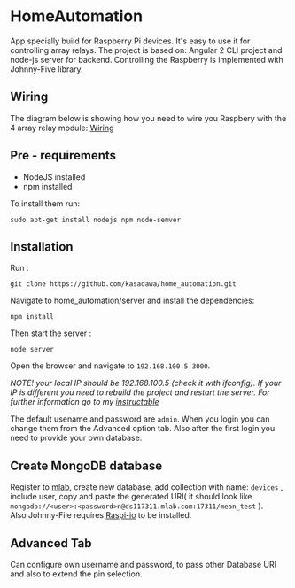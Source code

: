 # HomeAutomation
App specially build for Raspberry Pi devices. 
It's easy to use it for controlling array relays. 
The project is based on: Angular 2 CLI project and node-js server for backend. Controlling the Raspberry is implemented with Johnny-Five library.  
## Wiring
The diagram below is showing how you need to wire you Raspbery with the 4 array relay module:
[Wiring](https://drive.google.com/open?id=0Bx5LQXY9Kwz_Wjh2RWVXZ3RINlE)
## Pre - requirements
* NodeJS installed 
* npm installed 

To install them run: 
```
sudo apt-get install nodejs npm node-semver
```
## Installation 
Run : 
```
git clone https://github.com/kasadawa/home_automation.git
```
Navigate to home_automation/server and  install the dependencies: 
```
npm install
```
Then start the server : 
```
node server
```
Open the browser and navigate to ```192.168.100.5:3000```.

*NOTE! your local IP should be 192.168.100.5 (check it with ifconfig).
If your IP is different you need to rebuild the project and restart the server.
For further information go to my [instructable]()*

The default usename and password are ```admin```.
When you login you can change them from the Advanced option tab. Also after the first login you need to provide your own database:

## Create MongoDB database
Register to [mlab](www.mlab.com), create new database, add collection with name: ```devices``` , include user, copy and paste the generated URI( it should look like ```mongodb://<user>:<password>n@ds117311.mlab.com:17311/mean_test``` ).  
Also Johnny-File requires [Raspi-io](https://github.com/nebrius/raspi-io) to be installed.

## Advanced Tab 
Can configure own username and password, to pass other Database URI and also to extend the pin selection.
